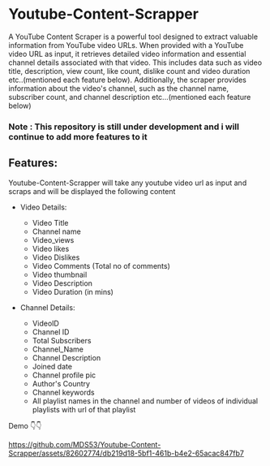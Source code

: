 # Youtube-Content-Scrapper
A YouTube Content Scraper is a powerful tool designed to extract valuable information from YouTube video URLs. When provided with a YouTube video URL as input, it retrieves detailed video information and essential channel details associated with that video. This includes data such as video title, description, view count, like count, dislike count and video duration etc..(mentioned each feature below). Additionally, the scraper provides information about the video's channel, such as the channel name, subscriber count, and channel description etc...(mentioned each feature below)

### Note : This repository is still under development and i will continue to add more features to it

## Features:

Youtube-Content-Scrapper will take any youtube video url as input and scraps and will be displayed the following content
- Video Details:

  - Video Title
  - Channel name
  - Video_views
  - Video likes
  - Video Dislikes
  - Video Comments (Total no of comments)
  - Video thumbnail
  - Video Description
  - Video Duration (in mins)
    
- Channel Details:

  - VideoID
  - Channel ID
  - Total Subscribers
  - Channel_Name
  - Channel Description
  - Joined date
  - Channel profile pic
  - Author's Country 
  - Channel keywords
  - All playlist names in the channel and  number of videos of individual playlists with url of that playlist

Demo 👇👇

https://github.com/MDS53/Youtube-Content-Scrapper/assets/82602774/db219d18-5bf1-461b-b4e2-65acac847fb7

